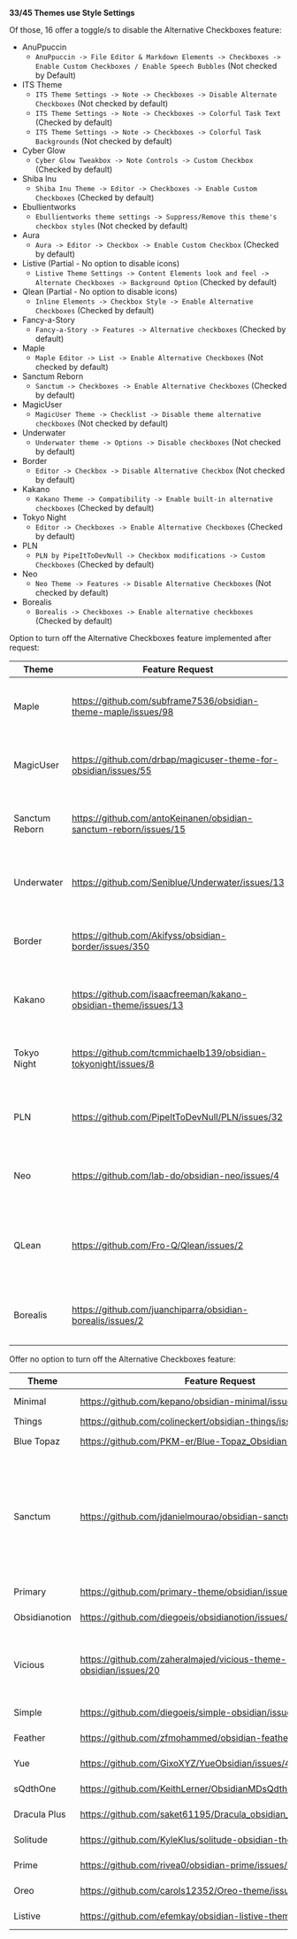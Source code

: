 **33/45 Themes use Style Settings**

Of those, 16 offer a toggle/s to disable the Alternative Checkboxes feature:
- AnuPpuccin
    - `AnuPpuccin -> File Editor & Markdown Elements -> Checkboxes -> Enable Custom Checkboxes / Enable Speech Bubbles` (Not checked by Default)
- ITS Theme
    - `ITS Theme Settings -> Note -> Checkboxes -> Disable Alternate Checkboxes` (Not checked by default)
    - `ITS Theme Settings -> Note -> Checkboxes -> Colorful Task Text` (Checked by default)
    - `ITS Theme Settings -> Note -> Checkboxes -> Colorful Task Backgrounds` (Not checked by default)
- Cyber Glow
    - `Cyber Glow Tweakbox -> Note Controls -> Custom Checkbox` (Checked by default)
- Shiba Inu
    - `Shiba Inu Theme -> Editor -> Checkboxes -> Enable Custom Checkboxes` (Checked by default)
- Ebullientworks
    - `Ebullientworks theme settings -> Suppress/Remove this theme's checkbox styles` (Not checked by default)
- Aura
    - `Aura -> Editor -> Checkbox -> Enable Custom Checkbox` (Checked by default)
- Listive (Partial - No option to disable icons)
    - `Listive Theme Settings -> Content Elements look and feel -> Alternate Checkboxes -> Background Option` (Checked by default)
- Qlean (Partial - No option to disable icons)
    - `Inline Elements -> Checkbox Style -> Enable Alternative Checkboxes` (Checked by default)
- Fancy-a-Story
	- `Fancy-a-Story -> Features -> Alternative checkboxes` (Checked by default)
- Maple
	- `Maple Editor -> List -> Enable Alternative Checkboxes` (Not checked by default)
- Sanctum Reborn
	- `Sanctum -> Checkboxes -> Enable Alternative Checkboxes` (Checked by default)
- MagicUser
	- `MagicUser Theme -> Checklist -> Disable theme alternative checkboxes` (Not checked by default)
- Underwater
	- `Underwater theme -> Options -> Disable checkboxes` (Not checked by default)
- Border
	- `Editor -> Checkbox -> Disable Alternative Checkbox` (Not checked by default)
- Kakano
	- `Kakano Theme -> Compatibility -> Enable built-in alternative checkboxes` (Checked by default)
- Tokyo Night
	- `Editor -> Checkboxes -> Enable Alternative Checkboxes` (Checked by default)
- PLN
	- `PLN by PipeItToDevNull -> Checkbox modifications -> Custom Checkboxes` (Checked by default)
- Neo
	- `Neo Theme -> Features -> Disable Alternative Checkboxes` (Not checked by default)
- Borealis
	- `Borealis -> Checkboxes -> Enable alternative checkboxes` (Checked by default)

Option to turn off the Alternative Checkboxes feature implemented after request:

| Theme          | Feature Request                                                   | Status      | Notes                                                                                              |
| -------------- | ----------------------------------------------------------------- | ----------- | -------------------------------------------------------------------------------------------------- |
| Maple          | https://github.com/subframe7536/obsidian-theme-maple/issues/98    | Implemented | Check above for Style Settings location                                                            |
| MagicUser      | https://github.com/drbap/magicuser-theme-for-obsidian/issues/55   | Implemented | Check above for Style Settings location                                                            |
| Sanctum Reborn | https://github.com/antoKeinanen/obsidian-sanctum-reborn/issues/15 | Implemented | Check above for Style Settings location                                                            |
| Underwater     | https://github.com/Seniblue/Underwater/issues/13                  | Implemented | Check above for Style Settings location                                                            |
| Border         | https://github.com/Akifyss/obsidian-border/issues/350             | Implemented | Check above for Style Settings location                                                            |
| Kakano         | https://github.com/isaacfreeman/kakano-obsidian-theme/issues/13   | Implemented | Check above for Style Settings location                                                            |
| Tokyo Night    | https://github.com/tcmmichaelb139/obsidian-tokyonight/issues/8    | Implemented | Check above for Style Settings location                                                            |
| PLN            | https://github.com/PipeItToDevNull/PLN/issues/32                  | Implemented | Check above for Style Settings location                                                            |
| Neo            | https://github.com/lab-do/obsidian-neo/issues/4                   | Implemented | Check above for Style Settings location                                                            |
| QLean          | https://github.com/Fro-Q/Qlean/issues/2                           | Implemented | Check above for Style Settings location - [Submitted a PR](https://github.com/Fro-Q/Qlean/pull/3). |
| Borealis       | https://github.com/juanchiparra/obsidian-borealis/issues/2        | Implemented | Check above for Style Settings location                                                            |


Offer no option to turn off the Alternative Checkboxes feature:

| Theme         | Feature Request                                                  | Status      | Notes                                                                                                                                                                                |
| ------------- | ---------------------------------------------------------------- | ----------- | ------------------------------------------------------------------------------------------------------------------------------------------------------------------------------------ |
| Minimal       | https://github.com/kepano/obsidian-minimal/issues/792            | Open        | [Submitted a PR](https://github.com/kepano/obsidian-minimal/pull/801)                                                                                                                |
| Things        | https://github.com/colineckert/obsidian-things/issues/169        | Open        |                                                                                                                                                                                      |
| Blue Topaz    | https://github.com/PKM-er/Blue-Topaz_Obsidian-css/issues/625     | Open        | [Submitted a PR](https://github.com/PKM-er/Blue-Topaz_Obsidian-css/pull/632)                                                                                                         |
| Sanctum       | https://github.com/jdanielmourao/obsidian-sanctum/issues/232     | Open        | The theme developer is inactive, so it is unlikely this will be implemented. We recommend using [Sanctum Reborn](https://github.com/antoKeinanen/obsidian-sanctum-reborn/issues/15). |
| Primary       | https://github.com/primary-theme/obsidian/issues/255             | Open        | [Submitted a PR](https://github.com/primary-theme/obsidian/pull/259)                                                                                                                 |
| Obsidianotion | https://github.com/diegoeis/obsidianotion/issues/15              | Open        | [Submitted a PR](https://github.com/diegoeis/obsidianotion/pull/16)                                                                                                                  |
| Vicious       | https://github.com/zaheralmajed/vicious-theme-obsidian/issues/20 | Open        | Requested a PR to implement the feature. [Submitted a PR](https://github.com/zaheralmajed/vicious-theme-obsidian/pull/21).                                                           |
| Simple        | https://github.com/diegoeis/simple-obsidian/issues/2             | Open        | [Submitted a PR](https://github.com/diegoeis/simple-obsidian/pull/3)                                                                                                                 |
| Feather       | https://github.com/zfmohammed/obsidian-feather/issues/2          | Open        | [Submitted a PR](https://github.com/zfmohammed/obsidian-feather/pull/3)                                                                                                              |
| Yue           | https://github.com/GixoXYZ/YueObsidian/issues/4                  | Open        | [Submitted a PR](https://github.com/GixoXYZ/YueObsidian/pull/5)                                                                                                                      |
| sQdthOne      | https://github.com/KeithLerner/ObsidianMDsQdthOne/issues/22      | Open        | [Submitted a PR](https://github.com/KeithLerner/ObsidianMDsQdthOne/pull/23)                                                                                                          |
| Dracula Plus  | https://github.com/saket61195/Dracula_obsidian_theme/issues/13   | Open        | [Submitted a PR](https://github.com/saket61195/Dracula_obsidian_theme/pull/14)                                                                                                       |
| Solitude      | https://github.com/KyleKlus/solitude-obsidian-theme/issues/6     | Open        | [Submitted a PR](https://github.com/KyleKlus/solitude-obsidian-theme/pull/7)                                                                                                         |
| Prime         | https://github.com/rivea0/obsidian-prime/issues/7                | Open        | [Submitted a PR](https://github.com/rivea0/obsidian-prime/pull/8)                                                                                                                    |
| Oreo          | https://github.com/carols12352/Oreo-theme/issues/1               | Open        | [Submitted a PR](https://github.com/carols12352/Oreo-theme/pull/2)                                                                                                                   |
| Listive       | https://github.com/efemkay/obsidian-listive-theme/issues/8       | Open        | [Submitted a PR](https://github.com/efemkay/obsidian-listive-theme/pull/9)                                                                                                           |

